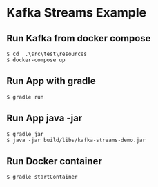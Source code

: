 # Kafka Streams Example

## Run Kafka from docker compose
```
$ cd  .\src\test\resources
$ docker-compose up
```

## Run App with gradle
```
$ gradle run
```


## Run App java -jar
```
$ gradle jar
$ java -jar build/libs/kafka-streams-demo.jar
```


## Run Docker container
```
$ gradle startContainer
```
